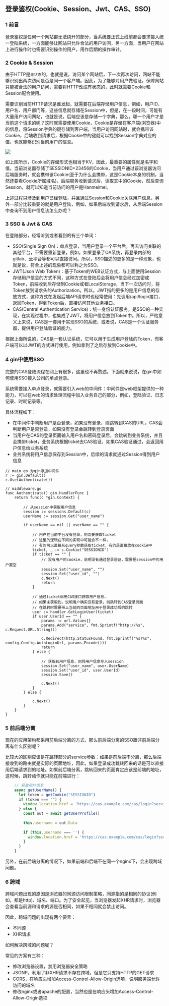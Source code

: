 ## 登录鉴权(Cookie、Session、Jwt、CAS、SSO)

### 1 前言

登录鉴权是任何一个网站都无法绕开的部分，当系统要正式上线前都会要求接入统一登陆系统，一方面能够让网站只允许合法的用户访问，另一方面，当用户在网站上进行操作时也需要识别操作的用户，用作后期的操作审计。

### 2 Cookie & Session

由于HTTP是`无状态`的，也就是说，访问某个网站后，下一次再次访问，网站不能够识别出两次访问是否是同一个客户端。因此，为了能够对用户做验证，保障网站只能被合法的用户访问，需要将HTTP改成有状态的，此时就需要Cookie和Session配合使用。

需要识别当前HTTP请求是谁发起，就需要在后端存储用户信息，例如，用户ID、用户名、用户部门等，这些信息就存储在Session中，但是，在一段时间，可能有大量用户访问网站，也就是说，后端应该是存储一个字典，那么，哪一个用户才是当前这个请求的呢？这时就需要使用Cookie，Cookie是存储在客户端(浏览器)中的信息，将Session字典的键存储到客户端，当用户访问网站时，就会携带该Cookie，后端收到请求后，根据Cookie中的键就可以找到Session字典对应的值，也就能够识别当前用户的信息。

![](https://github.com/luofengmacheng/container_doc/blob/master/gin/pics/session_cookie.png)

如上图所示，Cookie的存储形式也相当于KV，因此，最重要的属性就是名字和值。当前浏览器存储了SESSIONID=23456的Cookie，当用户通过该浏览器访问后端服务时，就会携带该Cookie(至于为什么会携带，这是Cookie本身的机制，当然还要看Cookie所属域名)，后端服务收到请求后，读取其中的Cookie，然后查询Session，就可以知道当前访问的用户是Hanmeimei。

上述过程只涉及到用户已经登陆，并且通过Session和Cookie关联用户信息，另外一部分比较重要的就是用户登陆，例如，如果后端收到请求后，从后端Session中查询不到用户信息该怎么办呢？

### 3 SSO & Jwt & CAS

在登陆部分，经常听到或者看到的有三个单词：

* SSO(Single Sign On)：单点登录，当用户登录一个平台后，再去访问关联的其他平台，不需要重新登录，例如，如果登录了OA系统，再登录内部的gitlab、云平台等都可以直接访问。所以，SSO描述的更多的是一种现象，也就是说，符合上述的现象都可以称之为SSO。
* JWT(Json Web Token)：基于Token的WEB认证方式，与上面使用Session存储用户信息的方式不同，这种方式在登陆后会将用户信息经过加密成Token，前端收到后存储到Cookie或者LocalStorage，当下一次访问时，将Token放到请求头的Authorization。所以，JWT指的更多的是用户信息的存放方式，这种方式在发起后端API请求时也经常使用：先调用/api/login接口，返回Token，得到Token后，直接访问其他业务接口。
* CAS(Central Authentication Service)：统一身份认证服务，是SSO的一种实现，在实现过程中，也集成了JWT，将用户信息放到Token中。所以，严格意义上来说，CAS是一套用于实现SSO的系统，或者说，CAS是一个认证服务器，提供用户登陆验证的能力。

根据上面所说的，CAS是一套认证系统，它可以用于生成用户登陆的Token，而客户端可以以JWT的方式进行使用，例如拿到了之后存放到Cookie中。

### 4 gin中使用SSO

完整的CAS登陆流程在网上有很多，这里也不再赘述。下面就来说说，在gin中如何使用SSO接入公司的单点登录。

系统需要接入单点登录，就需要引入web的中间件：中间件是web框架提供的一种能力，可以在web的请求处理流程中加入业务自己的部分，例如，登陆验证、日志记录、时耗记录等。

具体流程如下：

* 在中间件中判断用户是否登录，如果没有登录，则跳转到CAS的URL，CAS会判断用户是否登录，如果没有登录会跳转到登录页面
* 当用户在CAS的登录页面输入用户名和密码登录后，会跳转到业务系统，并且会携带ticket，业务系统根据ticket去CAS验证，如果CAS验证通过，会返回用户信息给业务系统
* 业务系统将用户信息保存到Session中，后续的请求就通过Session得到用户信息

```golang
// main.go 为gin添加中间件
r := gin.Default()
r.Use(Authenticate())

// middleware.go
func Authenticate() gin.HandlerFunc {
	return func(c *gin.Context) {

		// 从session中获取用户信息
		session := sessions.Default(c)
		userName := session.Get("user_name")
 
		if userName == nil || userName == "" {

			// 用户在当前平台没有登录，则需要获取ticket
			// 这里的逻辑在不同的实现中可能会不一样，
			// 有的可以直接从query参数获取ticket，有的是直接放在cookie中
			ticket, _ := c.Cookie("SESSIONID")
			if ticket == "" {
				// 没有用户的cookie，说明没有通过登录验证，需要把session中的用户置空
				session.Set("user_name", "")
				session.Set("user_id", "")
				c.Next()
				return
			}

			// 通过ticket调用CAS接口获取用户信息，
			// 如果未获取到，说明用户确实没有登录，则跳转到CAS登录页面
			// 在跳转时需要带上当前的页面地址用于登录成功后的跳转
			user := handler.GetLoginUser(ticket)
			if user.UserId == "" {
				params := url.Values{}
				params.Add("service", fmt.Sprintf("http://%s", c.Request.URL.String())
 
				c.Redirect(http.StatusFound, fmt.Sprintf("%s?%s", config.Config.AuthLoginUrl, params.Encode()))
				return
			} else {

				// 获取到用户信息，则将用户信息写入session
				session.Set("user_name", user.UserName)
				session.Set("user_id", user.UserId)
				session.Save()
 
				c.Next()
			}
		} else {
 
			c.Next()
		}
	}
}
```

### 5 前后端分离

现在的应用架构都采用前后端分离的方式，那么前后端分离的SSO跟非前后端分离有什么区别呢？

比较大的区别应该是在跳转部分的service参数：如果是前后端不分离，那么后端接收到的路由就是实际的页面地址，因此，如果登录成功跳转回来的话是可以直接用后端请求到的地址。如果前后端分离，跳转回来的页面肯定应该是前端的地址，这时候，跳转动作就只能在前端进行：

```javascript
    // 获取用户信息
    async getUserName() {
      let token = getCookie("SESSIONID")
      if (token === "") {
        window.location.href = 'https://cas.example.com/cas/login?service=' + window.location.href
      } else {
        const out = await getUserProfile()
        
        this.username = out.Data
        
        if (this.username === '') {
          window.location.href = 'https://cas.example.com/cas/login?service=' + window.location.href
        }
      }
    }
```

另外，在前后端分离的情况下，如果前端和后端不在同一个nginx下，会出现跨域问题。

### 6 跨域

跨域问题出现的原因是浏览器的同源访问限制策略，同源指的是相同的协议(例如，都是http)、域名、端口。为了安全起见，当浏览器发起XHR请求时，浏览器会查看当前源和请求的源是否相同，如果不相同就会禁止访问。

因此，跨域问题的出现有两个要素：

* 不同源
* XHR请求

如何解决跨域的问题呢？

常见的方案有三种：

* 修改浏览器设置，禁用浏览器安全策略
* JSONP，利用了非XHR请求不存在跨域，但是它只支持HTTP的GET请求
* CORS，在响应头增加Access-Control-Allow-Origin选项，说明服务端允许访问的域名
* 修改nginx或者apache的配置，当然也是在响应头增加Access-Control-Allow-Origin选项